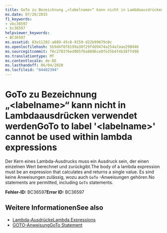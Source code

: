 ```yaml
---
title: GoTo zu Bezeichnung „<labelname>“ kann nicht in Lambdaausdrücken verwendet werden
ms.date: 07/20/2015
f1_keywords:
- vbc36597
- bc36597
helpviewer_keywords:
- BC36597
ms.assetid: 83e11202-a889-45c8-9159-d22b99679c0c
ms.openlocfilehash: 5b9d4f8f8199a38f29fdd9474a254a7aae298d46
ms.sourcegitcommit: f8c270376ed905f6a8896ce0fe25b4f4b38ff498
ms.translationtype: MT
ms.contentlocale: de-DE
ms.lasthandoff: 06/04/2020
ms.locfileid: "84402394"
---
```

# <a name="goto-to-label-labelname-cannot-be-used-within-lambda-expressions"></a><span data-ttu-id="1193f-102">GoTo zu Bezeichnung „\<labelname>“ kann nicht in Lambdaausdrücken verwendet werden</span><span class="sxs-lookup"><span data-stu-id="1193f-102">GoTo to label '\<labelname>' cannot be used within lambda expressions</span></span>
<span data-ttu-id="1193f-103">Der Kern eines Lambda-Ausdrucks muss ein Ausdruck sein, der einen einzelnen Wert berechnet und zurückgibt.</span><span class="sxs-lookup"><span data-stu-id="1193f-103">The body of a lambda expression must be an expression that calculates and returns a single value.</span></span> <span data-ttu-id="1193f-104">Es sind keine Anweisungen zulässig, wozu auch `GoTo` -Anweisungen gehören.</span><span class="sxs-lookup"><span data-stu-id="1193f-104">No statements are permitted, including `GoTo` statements.</span></span>  
  
 <span data-ttu-id="1193f-105">**Fehler-ID:** BC36597</span><span class="sxs-lookup"><span data-stu-id="1193f-105">**Error ID:** BC36597</span></span>  
  
## <a name="see-also"></a><span data-ttu-id="1193f-106">Weitere Informationen</span><span class="sxs-lookup"><span data-stu-id="1193f-106">See also</span></span>

- [<span data-ttu-id="1193f-107">Lambda-Ausdrücke</span><span class="sxs-lookup"><span data-stu-id="1193f-107">Lambda Expressions</span></span>](../programming-guide/language-features/procedures/lambda-expressions.md)
- [<span data-ttu-id="1193f-108">GOTO-Anweisung</span><span class="sxs-lookup"><span data-stu-id="1193f-108">GoTo Statement</span></span>](../language-reference/statements/goto-statement.md)
